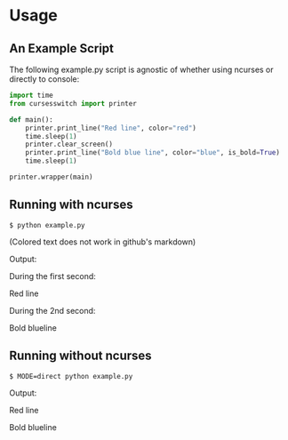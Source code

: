 # Usage
## An Example Script
The following example.py script is agnostic of whether using ncurses or directly to console:
```python
import time
from cursesswitch import printer

def main():
    printer.print_line("Red line", color="red")
    time.sleep(1)
    printer.clear_screen()
    printer.print_line("Bold blue line", color="blue", is_bold=True)
    time.sleep(1)

printer.wrapper(main)
```

## Running with ncurses
```
$ python example.py
```
(Colored text does not work in github's markdown)

Output:

During the first second:

Red line

During the 2nd second:

Bold blueline

## Running without ncurses
```
$ MODE=direct python example.py
```
Output:

Red line

Bold blueline
